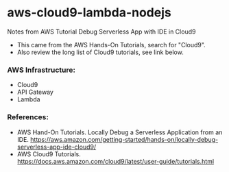 # aws-cloud9-lambda-nodejs
Notes from AWS Tutorial Debug Serverless App with IDE in Cloud9

* This came from the AWS Hands-On Tutorials, search for "Cloud9".
* Also review the long list of Cloud9 tutorials, see link below.

### AWS Infrastructure: 
* Cloud9
* API Gateway
* Lambda

### References:
* AWS Hand-On Tutorials.  Locally Debug a Serverless Application from an IDE.  https://aws.amazon.com/getting-started/hands-on/locally-debug-serverless-app-ide-cloud9/
* AWS Cloud9 Tutorials.  https://docs.aws.amazon.com/cloud9/latest/user-guide/tutorials.html
